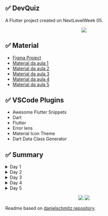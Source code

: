 
## ✅ DevQuiz

A Flutter project created on NextLevelWeek 05.

<p align="center">
    <img src="https://user-images.githubusercontent.com/1509692/115949955-c61d3600-a4ae-11eb-8025-552e13afbcca.png"/>
  </a>
</p>


## ✅ Material

- [Figma Project](https://www.figma.com/file/oee9kcqSdTnFoA6Q89qxGg/DevQuiz-(Copy)?node-id=0%3A1)
- [Material da aula 1](https://www.notion.so/Material-para-a-aula-01-92b506e9339f4f8b9b50612c7a414289)
- [Material da aula 2](https://www.notion.so/Roteiro-da-aula-331347b956d14167a92aeef7f85d3a23)
- [Material da aula 3](https://www.notion.so/Roteiro-da-aula-4ff471e6c6274d82aaaf293734b5761f)
- [Material da aula 4](https://www.notion.so/Roteiro-da-aula-5fbd5a7a2617430097c470ccc499ecce)
- [Material da aula 5](https://www.notion.so/Roteiro-da-aula-a43961e5cdfd47128c97dfc57d217c9f)

## ✅ VSCode Plugins

- Awesome Flutter Snippets
- Dart
- Flutter
- Error lens
- Material Icon Theme
- Dart Data Class Generator

## ✅ Summary


<details>
<summary>Day 1</summary>

Introdução ao Flutter
    
- [ ]  Como funciona a renderização?
- [ ]  Quais plataformas posso utilizar o Flutter?
- [ ]  Posso acessar recursos das plataformas nativas?
- [ ]  Como funciona a renderização?
- [ ]  Quais plataformas posso utilizar o Flutter?
- [ ]  Posso acessar recursos das plataformas nativas?

Conceitos básicos de layout

- [ ]  Função main.dart
- [ ]  Função runApp()
- [ ]  StatelessWidget
- [ ]  Widgets MaterialApp e Cupertino App
- [ ]  Scaffold( esqueleto do app)
- [ ]  Container( o faz tudo)

Configurando o projeto 

- [ ]  Baixar o zip, nele contém (assets, pasta core, pubspec.yaml)
- [ ]  Adicionar a pasta assets na raiz do projeto
- [ ]  Adicionar a pasta core dentro de lib
- [ ]  Adicionar o pubspec.yaml

Criando a primeira tela, Splash 

- [ ]  Tela Splash
    - [ ]  pasta splash
    - [ ]  splash_page.dart
        - [ ]  Adicionar o Scaffold
            - [ ]  Background degradê
            - [ ]  Adicionar logo no centro da tela

Criando os widgets da home 

- [ ]  pasta home
    - [ ]  home_page.dart
        - [ ]  Adicionar Scaffold
        - [ ]  Adicionar AppBar
            - [ ]  ScoreCard Centralizado
                - chart
                - title
                - subtitle
                - background
              - shadow
</details>

<details>
<summary>Day 2</summary>
- [ ]  LevelButton
    - title
    - background
    - textStyle
    - borderRadius
    - onTap
- [ ]  QuizCard
    - icon
    - title
    - score
    - progress bar
    - onTap
- [ ]  Utilizar ListView
- [ ]  Criar ChallengePage
    - [ ]  Criar QuestionIndicatorWidget
        - currentQuestion
        - sizeQuestions
    - [ ]  Criar QuizWidget
        - titleQuestion
        - [ ]  AwnserWidget
            - Link do arquivo

            [https://pastebin.com/sW1FXrmR](https://pastebin.com/sW1FXrmR)

            - title
            - isRight
            - isSelected

            Código dos getters

            ```jsx
            Color get _selectedColorRight =>
                  isRight ? AppColors.darkGreen : AppColors.darkRed;

              Color get _selectedBorderRight =>
                  isRight ? AppColors.lightGreen : AppColors.lightRed;

              Color get _selectedColorCardRight =>
                  isRight ? AppColors.lightGreen : AppColors.lightRed;

              Color get _selectedBorderCardRight =>
                  isRight ? AppColors.green : AppColors.red;

              TextStyle get _selectedTextStyleRight =>
                  isRight ? AppTextStyles.bodyDarkGreen : AppTextStyles.bodyDarkRed;

              IconData get _selectedIconRight => isRight ? Icons.check : Icons.close;
            ```

</details>

<details>
<summary>Day 3</summary>
- [ ]  Estruturando os dados do aplicativo
    - [ ]  Quiz
        - List<Question>
        - title
        - questionAnswered (Questões Respondidas)
        - icon ou imagem
        - level (Fácil,Médio,Difícil,Perito)
    - [ ]  Question
        - [ ]  title
        - [ ]  List<Awnser>
    - [ ]  Awnser
        - [ ]  title
        - [ ]  isRight
    - [ ]  User
        - [ ]  score
        - [ ]  name
        - [ ]  photoUrl
- [ ]  Criando o HomeController
    - [ ]  state
    - [ ]  getUser
    - [ ]  getQuizzes
- [ ]  Criar Database Local
    - [ ]  user.json
    - [ ]  quizzes.json
- [ ]  Criando o HomeRepository
    - [ ]  getUser
    - [ ]  getQuizzes
</details>
    
<details>
<summary>Day 4</summary>
- [ ]  Criar componentes da ChallengePage
    - [ ]  Criar NextButtonWidget
        - label
        - onTap
        - Style
            - textStyle,
            - backgroundColor,
            - borderColor,
    - [ ]  Navegação
    - [ ]  Botão voltar
    - [ ]  ChallengeController ( Responsável por controlar as questões)
    - [ ]  QuizController ( Responsável por gerenciar a resposta certa ou errada)
- [ ]  FeedbackPage
    - imagem
    - title
    - subtitle
    - labelButton
    - onTap
</details>

<details>
<summary>Day 5</summary>
- [ ]  Criar componentes da ChallengePage
    - [ ]  Criar NextButtonWidget
        - label
        - onTap
        - Style
            - textStyle,
            - backgroundColor,
            - borderColor,
    - [ ]  Navegação
    - [ ]  Botão voltar
    - [ ]  ChallengeController ( Responsável por controlar as questões)
    - [ ]  QuizController ( Responsável por gerenciar a resposta certa ou errada)
- [ ]  FeedbackPage
    - imagem
    - title
    - subtitle
    - labelButton
    - onTap
</details>

 <p align="center">
 <img src="https://user-images.githubusercontent.com/82850970/115948259-8866e000-a4a3-11eb-920d-31020e49f822.png"/>
 <img src="https://user-images.githubusercontent.com/82850970/115948263-8a30a380-a4a3-11eb-8626-21d20379db8e.png"/>
 </p>

Readme based on [danielschmitz repository](https://github.com/danielschmitz/devquiz). 
